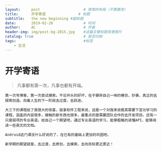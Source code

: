 ```yaml
---
layout:     post                    # 使用的布局（不需要改）
title:      开学寄语               # 标题 
subtitle:   the new beginning #副标题
date:       2019-02-28              # 时间
author:     AC                      # 作者
header-img: img/post-bg-2015.jpg    #这篇文章标题背景图片
catalog: true                       # 是否归档
tags:                               #标签
    - 生活
---
```


# 开学寄语    
 >凡事都有第一次，凡事也都有开端。

    第一次写博客，第一次尝试摸索。不论开头的好坏，在于摒弃自己一味的模仿，抄袭，真正的去探索创造。向着人生的下一阶段去过度，去跃进。

    大三下的课程给了我很大的惊喜，就拿软件工程来说，这是一个对我来说极其需要下苦功学习的课程，涵盖的内容很多，接触的新东西也很多，最重点的是需要团队合作的去开发项目。还有一只是弱项的专业英语，给自己一个期望吧，通过专业英语的学习，能够粗略的读懂API，能够阅读一些英文的文档。

    Android这门课没什么好说的了，在已有的基础上更加的巩固吧。

    新学期的期望就是，去过渡，去原创，去摸索，去向目标更近更近！


